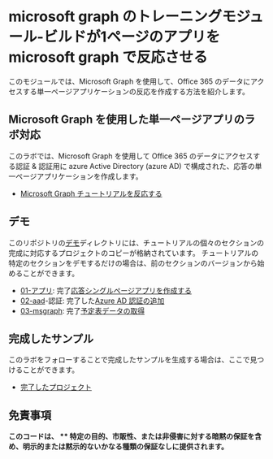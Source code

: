 # <a name="microsoft-graph-training-module---build-react-single-page-apps-with-microsoft-graph"></a>microsoft graph のトレーニングモジュール-ビルドが1ページのアプリを microsoft graph で反応させる

このモジュールでは、Microsoft Graph を使用して、Office 365 のデータにアクセスする単一ページアプリケーションの反応を作成する方法を紹介します。

## <a name="lab---react-single-page-apps-with-the-microsoft-graph"></a>Microsoft Graph を使用した単一ページアプリのラボ対応

このラボでは、Microsoft Graph を使用して Office 365 のデータにアクセスする認証 & 認証用に azure Active Directory (azure AD) で構成された、応答の単一ページアプリケーションを作成します。

- [Microsoft Graph チュートリアルを反応する](https://docs.microsoft.com/graph/training/react-tutorial)

## <a name="demos"></a>デモ

このリポジトリの[デモ](./demos)ディレクトリには、チュートリアルの個々のセクションの完成に対応するプロジェクトのコピーが格納されています。 チュートリアルの特定のセクションをデモするだけの場合は、前のセクションのバージョンから始めることができます。

- [01-アプリ](demos/01-create-app): 完了[応答シングルページアプリを作成する](https://docs.microsoft.com/graph/training/react-tutorial?tutorial-step=1)
- [02-aad](demos/02-add-aad-auth)-認証: 完了した[Azure AD 認証の追加](https://docs.microsoft.com/graph/training/react-tutorial?tutorial-step=3)
- [03-msgraph](demos/03-add-msgraph): 完了[予定表データの取得](https://docs.microsoft.com/graph/training/react-tutorial?tutorial-step=4)

## <a name="completed-sample"></a>完成したサンプル

このラボをフォローすることで完成したサンプルを生成する場合は、ここで見つけることができます。

- [完了したプロジェクト](demos/03-add-msgraph)

## <a name="disclaimer"></a>免責事項

**このコードは、 ** 特定の目的、市販性、または非侵害に対する暗黙の保証を含め、明示的または黙示的ないかなる種類の保証なしに提供されます。**